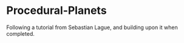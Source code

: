 # Procedural-Planets
Following a tutorial from Sebastian Lague, and building upon it when completed.
